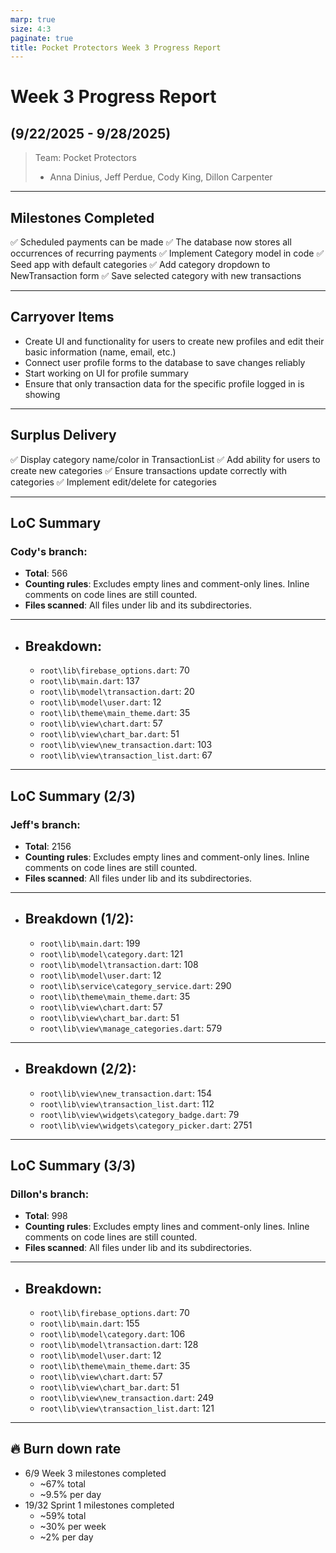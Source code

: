 ```yaml
---
marp: true
size: 4:3
paginate: true
title: Pocket Protectors Week 3 Progress Report
---
```


# Week 3 Progress Report

## (9/22/2025 - 9/28/2025)

> Team: Pocket Protectors
>
> - Anna Dinius, Jeff Perdue, Cody King, Dillon Carpenter

---

## Milestones Completed

✅ Scheduled payments can be made
✅ The database now stores all occurrences of recurring payments
✅ Implement Category model in code
✅ Seed app with default categories
✅ Add category dropdown to NewTransaction form
✅ Save selected category with new transactions

---

## Carryover Items

- Create UI and functionality for users to create new profiles and edit their basic information (name, email, etc.)
- Connect user profile forms to the database to save changes reliably
- Start working on UI for profile summary
- Ensure that only transaction data for the specific profile logged in is showing

---

## Surplus Delivery

✅ Display category name/color in TransactionList
✅ Add ability for users to create new categories
✅ Ensure transactions update correctly with categories
✅ Implement edit/delete for categories

---

## LoC Summary

### Cody's branch:

- **Total**: 566
- **Counting rules**: Excludes empty lines and comment-only lines. Inline comments on code lines are still counted.
- **Files scanned**: All files under lib and its subdirectories.

---

- ## Breakdown:

  - `root\lib\firebase_options.dart`: 70
  - `root\lib\main.dart`: 137
  - `root\lib\model\transaction.dart`: 20
  - `root\lib\model\user.dart`: 12
  - `root\lib\theme\main_theme.dart`: 35
  - `root\lib\view\chart.dart`: 57
  - `root\lib\view\chart_bar.dart`: 51
  - `root\lib\view\new_transaction.dart`: 103
  - `root\lib\view\transaction_list.dart`: 67

---

## LoC Summary (2/3)

### Jeff's branch:

- **Total**: 2156
- **Counting rules**: Excludes empty lines and comment-only lines. Inline comments on code lines are still counted.
- **Files scanned**: All files under lib and its subdirectories.

---

- ## Breakdown (1/2):

  - `root\lib\main.dart`: 199
  - `root\lib\model\category.dart`: 121
  - `root\lib\model\transaction.dart`: 108
  - `root\lib\model\user.dart`: 12
  - `root\lib\service\category_service.dart`: 290
  - `root\lib\theme\main_theme.dart`: 35
  - `root\lib\view\chart.dart`: 57
  - `root\lib\view\chart_bar.dart`: 51
  - `root\lib\view\manage_categories.dart`: 579

---

- ## Breakdown (2/2):

  - `root\lib\view\new_transaction.dart`: 154
  - `root\lib\view\transaction_list.dart`: 112
  - `root\lib\view\widgets\category_badge.dart`: 79
  - `root\lib\view\widgets\category_picker.dart`: 2751

---

## LoC Summary (3/3)

### Dillon's branch:

- **Total**: 998
- **Counting rules**: Excludes empty lines and comment-only lines. Inline comments on code lines are still counted.
- **Files scanned**: All files under lib and its subdirectories.

---

- ## Breakdown:

  - `root\lib\firebase_options.dart`: 70
  - `root\lib\main.dart`: 155
  - `root\lib\model\category.dart`: 106
  - `root\lib\model\transaction.dart`: 128
  - `root\lib\model\user.dart`: 12
  - `root\lib\theme\main_theme.dart`: 35
  - `root\lib\view\chart.dart`: 57
  - `root\lib\view\chart_bar.dart`: 51
  - `root\lib\view\new_transaction.dart`: 249
  - `root\lib\view\transaction_list.dart`: 121

---

## 🔥 Burn down rate

- 6/9 Week 3 milestones completed
  - ~67% total
  - ~9.5% per day
- 19/32 Sprint 1 milestones completed
  - ~59% total
  - ~30% per week
  - ~2% per day
